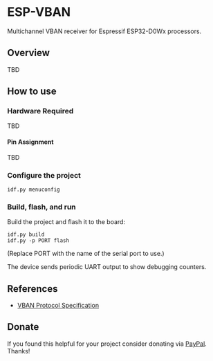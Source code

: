 # ESP-VBAN
Multichannel VBAN receiver for Espressif ESP32-D0Wx processors.

## Overview
TBD

## How to use
### Hardware Required
TBD

#### Pin Assignment
TBD

### Configure the project
```
idf.py menuconfig
```

### Build, flash, and run
Build the project and flash it to the board:

```
idf.py build
idf.py -p PORT flash
```

(Replace PORT with the name of the serial port to use.)

The device sends periodic UART output to show debugging counters.

## References
- [VBAN Protocol Specification](https://vb-audio.com/Voicemeeter/VBANProtocol_Specifications.pdf)

## Donate
If you found this helpful for your project consider donating via
[PayPal](https://paypal.me/mrvnmgr). Thanks!